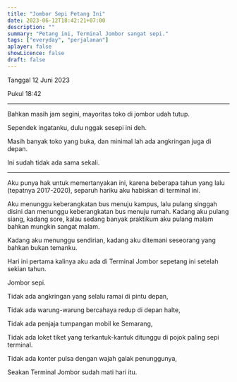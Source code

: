 ```yaml
---
title: "Jombor Sepi Petang Ini"
date: 2023-06-12T18:42:21+07:00
description: "" 
summary: "Petang ini, Terminal Jombor sangat sepi."
tags: ["everyday", "perjalanan"]
aplayer: false
showLicence: false
draft: false
---
```


Tanggal 12 Juni 2023

Pukul 18:42

---

Bahkan masih jam segini, mayoritas toko di jombor udah tutup. 

Sependek ingatanku, dulu nggak sesepi ini deh. 

Masih banyak toko yang buka, dan minimal lah ada angkringan juga di depan. 

Ini sudah tidak ada sama sekali. 

---

Aku punya hak untuk memertanyakan ini, karena beberapa tahun yang lalu (tepatnya 2017-2020), separuh hariku aku habiskan di terminal ini. 

Aku menunggu keberangkatan bus menuju kampus, lalu pulang singgah disini dan menunggu keberangkatan bus menuju rumah. 
Kadang aku pulang siang, kadang sore, kalau sedang banyak praktikum aku pulang malam bahkan mungkin sangat malam. 

Kadang aku menunggu sendirian, kadang aku ditemani seseorang yang bahkan bukan temanku.

Hari ini pertama kalinya aku ada di Terminal Jombor sepetang ini setelah sekian tahun.

Jombor sepi.

Tidak ada angkringan yang selalu ramai di pintu depan,

Tidak ada warung-warung bercahaya redup di depan halte,

Tidak ada penjaja tumpangan mobil ke Semarang,

Tidak ada loket tiket yang terkantuk-kantuk ditunggu di pojok paling sepi terminal.

Tidak ada konter pulsa dengan wajah galak penunggunya,

Seakan Terminal Jombor sudah mati hari itu.
